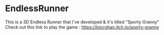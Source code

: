 # EndlessRunner
 This is a 3D Endless Runner that I've developed & it's titled "Sporty Granny"
 Check out this link to play the game : https://loicrohan.itch.io/sporty-granny
